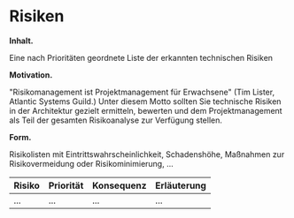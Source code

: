 # Risiken
**Inhalt.**

Eine nach Prioritäten geordnete Liste der erkannten technischen Risiken

**Motivation.**

"Risikomanagement ist Projektmanagement für Erwachsene" (Tim Lister, Atlantic Systems Guild.) Unter diesem Motto sollten Sie technische Risiken in der Architektur gezielt ermitteln, bewerten und dem Projektmanagement als Teil der gesamten Risikoanalyse zur Verfügung stellen.

**Form.**

Risikolisten mit Eintrittswahrscheinlichkeit, Schadenshöhe, Maßnahmen zur Risikovermeidung oder Risikominimierung, ...

Risiko | Priorität | Konsequenz | Erläuterung
------ | --------- | ---------- | -----------
...    | ...       | ...        | ...
